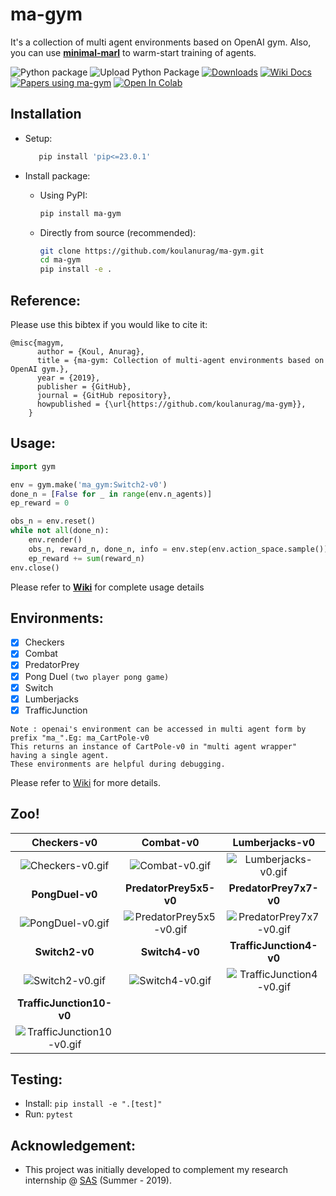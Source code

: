 # ma-gym
It's a collection of multi agent environments based on OpenAI gym. Also, you can use [**minimal-marl**](https://github.com/koulanurag/minimal-marl) to warm-start training of agents.

![Python package](https://github.com/koulanurag/ma-gym/workflows/Python%20package/badge.svg) 
![Upload Python Package](https://github.com/koulanurag/ma-gym/workflows/Upload%20Python%20Package/badge.svg)
[![Downloads](https://pepy.tech/badge/ma-gym)](https://pepy.tech/project/ma-gym)
[![Wiki Docs](https://img.shields.io/badge/-Wiki%20Docs-informational?style=flat)](https://github.com/koulanurag/ma-gym/wiki)
[![Papers using ma-gym](https://img.shields.io/badge/-Papers%20using%20ma--gym-9cf?style=flat&logo=googlescholar)](https://scholar.google.com/scholar?oi=bibs&hl=en&cites=14123576959169220642,12284637994392993807)
[![Open In Colab](https://colab.research.google.com/assets/colab-badge.svg)](https://colab.research.google.com/github/koulanurag/ma-gym/blob/master/examples/colab_example.ipynb)


## Installation

- Setup:
   ```bash
      pip install 'pip<=23.0.1'
   ```
- Install package:
   - Using PyPI:
      ```bash
      pip install ma-gym
      ```

   - Directly from source (recommended):
      ```bash
      git clone https://github.com/koulanurag/ma-gym.git
      cd ma-gym
      pip install -e .
      ```
## Reference:
Please use this bibtex if you would like to cite it:
```
@misc{magym,
      author = {Koul, Anurag},
      title = {ma-gym: Collection of multi-agent environments based on OpenAI gym.},
      year = {2019},
      publisher = {GitHub},
      journal = {GitHub repository},
      howpublished = {\url{https://github.com/koulanurag/ma-gym}},
    }
```

## Usage:
```python
import gym

env = gym.make('ma_gym:Switch2-v0')
done_n = [False for _ in range(env.n_agents)]
ep_reward = 0

obs_n = env.reset()
while not all(done_n):
    env.render()
    obs_n, reward_n, done_n, info = env.step(env.action_space.sample())
    ep_reward += sum(reward_n)
env.close()
```

Please refer to [**Wiki**](https://github.com/koulanurag/ma-gym/wiki/Usage) for complete usage details

## Environments:
- [x] Checkers
- [x] Combat
- [x] PredatorPrey
- [x] Pong Duel  ```(two player pong game)```
- [x] Switch
- [x] Lumberjacks
- [x] TrafficJunction

```
Note : openai's environment can be accessed in multi agent form by prefix "ma_".Eg: ma_CartPole-v0
This returns an instance of CartPole-v0 in "multi agent wrapper" having a single agent. 
These environments are helpful during debugging.
```

Please refer to [Wiki](https://github.com/koulanurag/ma-gym/wiki/Environments) for more details.

## Zoo!

| __Checkers-v0__ | __Combat-v0__ | __Lumberjacks-v0__ |
|:---:|:---:|:---:|
|![Checkers-v0.gif](https://raw.githubusercontent.com/koulanurag/ma-gym/master/static/gif/Checkers-v0.gif)|![Combat-v0.gif](https://raw.githubusercontent.com/koulanurag/ma-gym/master/static/gif/Combat-v0.gif)|![Lumberjacks-v0.gif](https://raw.githubusercontent.com/koulanurag/ma-gym/master/static/gif/Lumberjacks-v0.gif)|
| __PongDuel-v0__ | __PredatorPrey5x5-v0__ | __PredatorPrey7x7-v0__ |
| ![PongDuel-v0.gif](https://raw.githubusercontent.com/koulanurag/ma-gym/master/static/gif/PongDuel-v0.gif) | ![PredatorPrey5x5-v0.gif](https://raw.githubusercontent.com/koulanurag/ma-gym/master/static/gif/PredatorPrey5x5-v0.gif) | ![PredatorPrey7x7-v0.gif](https://raw.githubusercontent.com/koulanurag/ma-gym/master/static/gif/PredatorPrey7x7-v0.gif) |
|                 __Switch2-v0__                 |                        __Switch4-v0__                         | __TrafficJunction4-v0__ |                                                             |
|  ![Switch2-v0.gif](https://raw.githubusercontent.com/koulanurag/ma-gym/master/static/gif/Switch2-v0.gif)  |         ![Switch4-v0.gif](https://raw.githubusercontent.com/koulanurag/ma-gym/master/static/gif/Switch4-v0.gif)|![TrafficJunction4-v0.gif](https://raw.githubusercontent.com/koulanurag/ma-gym/master/static/gif/TrafficJunction4-v0.gif)|
| __TrafficJunction10-v0__ |
|![TrafficJunction10-v0.gif](https://raw.githubusercontent.com/koulanurag/ma-gym/master/static/gif/TrafficJunction10-v0.gif)|         |                                                              |

## Testing:

- Install: ```pip install -e ".[test]" ```
- Run: ```pytest```


## Acknowledgement:
- This project was initially developed to complement my research internship @ [SAS](https://www.sas.com/en_us/home.html) (Summer - 2019).


